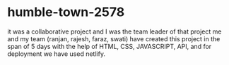# humble-town-2578
it was a collaborative project  and I was the team leader of that project  me and my team (ranjan, rajesh, faraz, swati) have created this project in the span of 5 days with the help of HTML, CSS, JAVASCRIPT,  API,  and for deployment we have used netlify.
